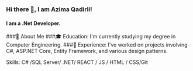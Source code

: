 ### Hi there 👋, I am Azima Qadirli!
#### I am a .Net Developer.
###🚀 About Me
###🎓 Education: I'm currently studying my degree in Computer Engineering.
###💼 Experience: I've worked on projects involving C#, ASP.NET Core, Entity Framework, and various design patterns.

Skills: C# /SQL Server/ .NET/ REACT / JS / HTML / CSS/Git






